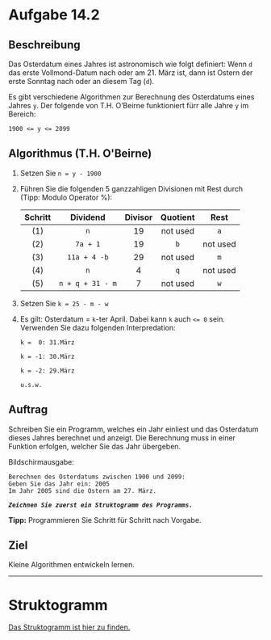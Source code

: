 # Aufgabe 14.2

## Beschreibung

Das Osterdatum eines Jahres ist astronomisch wie folgt definiert:
Wenn `d` das erste Vollmond-Datum nach oder am 21. März ist, dann ist Ostern der erste Sonntag nach oder an diesem Tag (`d`).

Es gibt verschiedene Algorithmen zur Berechnung des Osterdatums eines Jahres `y`. 
Der folgende von T.H. O’Beirne funktioniert fürr alle Jahre `y` im Bereich:

`1900 <= y <= 2099`

## Algorithmus (T.H. O'Beirne)
1. Setzen Sie `n = y - 1900`
2. Führen Sie die folgenden 5 ganzzahligen Divisionen mit Rest durch (Tipp: Modulo Operator %):

    |Schritt|Dividend        |Divisor|Quotient|Rest    |
    |:-----:|:--------------:|:-----:|:------:|:------:|
    |(1)    |`n`             |19     |not used|`a`     |
    |(2)    |`7a + 1`        |19     |`b`     |not used|
    |(3)    |`11a + 4 -b`    |29     |not used|`m`     |
    |(4)    |`n`             |4      |`q`     |not used|
    |(5)    |`n + q + 31 - m`|7      |not used|`w`     |

3. Setzen Sie `k = 25 - m - w`
4. Es gilt: Osterdatum = `k`-ter April. Dabei kann `k` auch `<= 0` sein. Verwenden Sie dazu folgenden Interpredation:

    `k =  0: 31.März`
    
    `k = -1: 30.März`
     
    `k = -2: 29.März`
    
    `u.s.w.`


## Auftrag
Schreiben Sie ein Programm, welches ein Jahr einliest und das Osterdatum dieses Jahres berechnet und anzeigt. 
Die Berechnung muss in einer Funktion erfolgen, welcher Sie das Jahr übergeben.

Bildschirmausgabe:
```
Berechnen des Osterdatums zwischen 1900 und 2099: 
Geben Sie das Jahr ein: 2005
Im Jahr 2005 sind die Ostern am 27. März.
```

**_`Zeichnen Sie zuerst ein Struktogramm des Programms.`_**

**Tipp:** Programmieren Sie Schritt für Schritt nach Vorgabe.

## Ziel
Kleine Algorithmen entwickeln lernen.

--------------------------------------------

# Struktogramm

[Das Struktogramm ist hier zu finden.](out/struktogramm.pdf)
